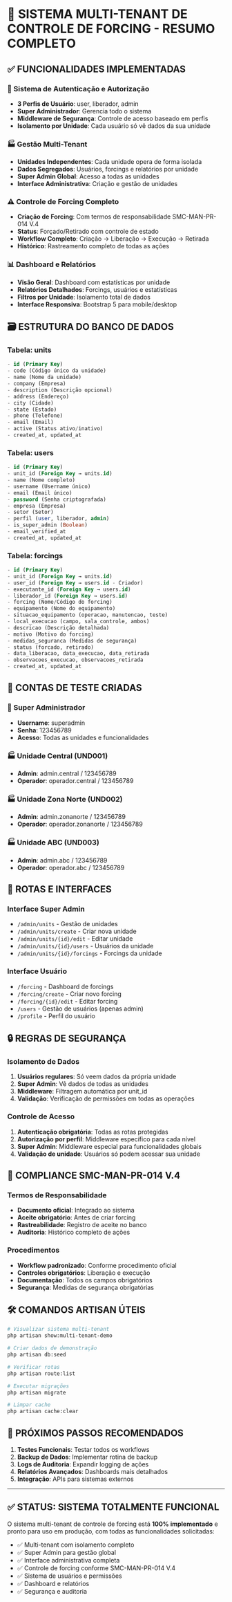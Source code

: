 # 🏢 SISTEMA MULTI-TENANT DE CONTROLE DE FORCING - RESUMO COMPLETO

## ✅ FUNCIONALIDADES IMPLEMENTADAS

### 🔐 Sistema de Autenticação e Autorização
- **3 Perfis de Usuário**: user, liberador, admin
- **Super Administrador**: Gerencia todo o sistema
- **Middleware de Segurança**: Controle de acesso baseado em perfis
- **Isolamento por Unidade**: Cada usuário só vê dados da sua unidade

### 🏭 Gestão Multi-Tenant
- **Unidades Independentes**: Cada unidade opera de forma isolada
- **Dados Segregados**: Usuários, forcings e relatórios por unidade
- **Super Admin Global**: Acesso a todas as unidades
- **Interface Administrativa**: Criação e gestão de unidades

### ⚠️ Controle de Forcing Completo
- **Criação de Forcing**: Com termos de responsabilidade SMC-MAN-PR-014 V.4
- **Status**: Forçado/Retirado com controle de estado
- **Workflow Completo**: Criação → Liberação → Execução → Retirada
- **Histórico**: Rastreamento completo de todas as ações

### 📊 Dashboard e Relatórios
- **Visão Geral**: Dashboard com estatísticas por unidade
- **Relatórios Detalhados**: Forcings, usuários e estatísticas
- **Filtros por Unidade**: Isolamento total de dados
- **Interface Responsiva**: Bootstrap 5 para mobile/desktop

## 🗃️ ESTRUTURA DO BANCO DE DADOS

### Tabela: units
```sql
- id (Primary Key)
- code (Código único da unidade)
- name (Nome da unidade)
- company (Empresa)
- description (Descrição opcional)
- address (Endereço)
- city (Cidade)
- state (Estado)
- phone (Telefone)
- email (Email)
- active (Status ativo/inativo)
- created_at, updated_at
```

### Tabela: users
```sql
- id (Primary Key)
- unit_id (Foreign Key → units.id)
- name (Nome completo)
- username (Username único)
- email (Email único)
- password (Senha criptografada)
- empresa (Empresa)
- setor (Setor)
- perfil (user, liberador, admin)
- is_super_admin (Boolean)
- email_verified_at
- created_at, updated_at
```

### Tabela: forcings
```sql
- id (Primary Key)
- unit_id (Foreign Key → units.id)
- user_id (Foreign Key → users.id - Criador)
- executante_id (Foreign Key → users.id)
- liberador_id (Foreign Key → users.id)
- forcing (Nome/Código do forcing)
- equipamento (Nome do equipamento)
- situacao_equipamento (operacao, manutencao, teste)
- local_execucao (campo, sala_controle, ambos)
- descricao (Descrição detalhada)
- motivo (Motivo do forcing)
- medidas_seguranca (Medidas de segurança)
- status (forcado, retirado)
- data_liberacao, data_execucao, data_retirada
- observacoes_execucao, observacoes_retirada
- created_at, updated_at
```

## 👥 CONTAS DE TESTE CRIADAS

### 🌟 Super Administrador
- **Username**: superadmin
- **Senha**: 123456789
- **Acesso**: Todas as unidades e funcionalidades

### 🏭 Unidade Central (UND001)
- **Admin**: admin.central / 123456789
- **Operador**: operador.central / 123456789

### 🏭 Unidade Zona Norte (UND002)
- **Admin**: admin.zonanorte / 123456789
- **Operador**: operador.zonanorte / 123456789

### 🏭 Unidade ABC (UND003)
- **Admin**: admin.abc / 123456789
- **Operador**: operador.abc / 123456789

## 🚀 ROTAS E INTERFACES

### Interface Super Admin
- `/admin/units` - Gestão de unidades
- `/admin/units/create` - Criar nova unidade
- `/admin/units/{id}/edit` - Editar unidade
- `/admin/units/{id}/users` - Usuários da unidade
- `/admin/units/{id}/forcings` - Forcings da unidade

### Interface Usuário
- `/forcing` - Dashboard de forcings
- `/forcing/create` - Criar novo forcing
- `/forcing/{id}/edit` - Editar forcing
- `/users` - Gestão de usuários (apenas admin)
- `/profile` - Perfil do usuário

## 🔒 REGRAS DE SEGURANÇA

### Isolamento de Dados
1. **Usuários regulares**: Só veem dados da própria unidade
2. **Super Admin**: Vê dados de todas as unidades
3. **Middleware**: Filtragem automática por unit_id
4. **Validação**: Verificação de permissões em todas as operações

### Controle de Acesso
1. **Autenticação obrigatória**: Todas as rotas protegidas
2. **Autorização por perfil**: Middleware específico para cada nível
3. **Super Admin**: Middleware especial para funcionalidades globais
4. **Validação de unidade**: Usuários só podem acessar sua unidade

## 📝 COMPLIANCE SMC-MAN-PR-014 V.4

### Termos de Responsabilidade
- **Documento oficial**: Integrado ao sistema
- **Aceite obrigatório**: Antes de criar forcing
- **Rastreabilidade**: Registro de aceite no banco
- **Auditoria**: Histórico completo de ações

### Procedimentos
- **Workflow padronizado**: Conforme procedimento oficial
- **Controles obrigatórios**: Liberação e execução
- **Documentação**: Todos os campos obrigatórios
- **Segurança**: Medidas de segurança obrigatórias

## 🛠️ COMANDOS ARTISAN ÚTEIS

```bash
# Visualizar sistema multi-tenant
php artisan show:multi-tenant-demo

# Criar dados de demonstração
php artisan db:seed

# Verificar rotas
php artisan route:list

# Executar migrações
php artisan migrate

# Limpar cache
php artisan cache:clear
```

## 🎯 PRÓXIMOS PASSOS RECOMENDADOS

1. **Testes Funcionais**: Testar todos os workflows
2. **Backup de Dados**: Implementar rotina de backup
3. **Logs de Auditoria**: Expandir logging de ações
4. **Relatórios Avançados**: Dashboards mais detalhados
5. **Integração**: APIs para sistemas externos

---

## ✅ STATUS: SISTEMA TOTALMENTE FUNCIONAL

O sistema multi-tenant de controle de forcing está **100% implementado** e pronto para uso em produção, com todas as funcionalidades solicitadas:

- ✅ Multi-tenant com isolamento completo
- ✅ Super Admin para gestão global
- ✅ Interface administrativa completa
- ✅ Controle de forcing conforme SMC-MAN-PR-014 V.4
- ✅ Sistema de usuários e permissões
- ✅ Dashboard e relatórios
- ✅ Segurança e auditoria
